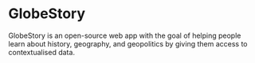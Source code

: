 # GlobeStory

GlobeStory is an open-source web app with the goal of helping people learn about history, geography, and geopolitics by giving them access to contextualised data.